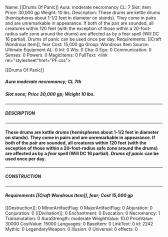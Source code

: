 Name: [[Drums Of Panic]]
Aura: moderate necromancy
CL: 7
Slot: item
Price: 30,000 gp
Weight: 10 lbs.
Description: These drums are kettle drums (hemispheres about 1-1/2 feet in diameter on stands). They come in pairs and are unremarkable in appearance. If both of the pair are sounded, all creatures within 120 feet (with the exception of those within a 20-foot-radius safe zone around the drums) are affected as by a fear spell (Will DC 16 partial). Drums of panic can be used once per day.
Requirements: [[Craft Wondrous Item]], fear
Cost: 15,000 gp
Group: Wondrous Item
Source: Ultimate Equipment
AL: 0
Int: 0
Wis: 0
Cha: 0
Ego: 0
Communication: 0
Senses: 0
Powers: 0
MagicItems: 0
FullText: <link rel="stylesheet"href="PF.css"><div class="heading"><p class="alignleft">[[Drums Of Panic]]</p><div style="clear: both;"></div></div><div><h5><b>Aura </b>moderate necromancy; <b>CL </b>7th</h5><h5><b>Slot </b>none; <b>Price </b>30,000 gp; <b>Weight </b>10 lbs.</h5></div><hr/><div><h5><b>DESCRIPTION</b></h5></div><hr/><div><h4><p>These drums are kettle drums (hemispheres about 1-1/2 feet in diameter on stands). They come in pairs and are unremarkable in appearance. If both of the pair are sounded, all creatures within 120 feet (with the exception of those within a 20-foot-radius safe zone around the drums) are affected as by a <i>fear</i> spell (Will DC 16 partial). <i>Drums of panic</i> can be used once per day.</p></h4></div><hr/><div><h5><b>CONSTRUCTION</b></h5></div><hr/><div><h5><b>Requirements </b>[[Craft Wondrous Item]], <i>fear</i>; <b>Cost </b>15,000 gp</h5></div>
[[Destruction]]: 0
MinorArtifactFlag: 0
MajorArtifactFlag: 0
Abjuration: 0
Conjuration: 0
[[Divination]]: 0
Enchantment: 0
Evocation: 0
Necromancy: 1
Transmutation: 0
AuraStrength: moderate
WeightValue: 10.0
PriceValue: 30000
CostValue: 15000
Languages: 0
BaseItem: 0
LinkText: 0
id: 2242
Mythic: 0
LegendaryWeapon: 0
Illusion: 0
Universal: 0
effects: 0
